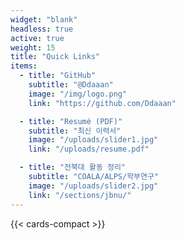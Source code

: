 ```yaml
---
widget: "blank"
headless: true
active: true
weight: 15
title: "Quick Links"
items:
  - title: "GitHub"
    subtitle: "@Ddaaan"
    image: "/img/logo.png"
    link: "https://github.com/Ddaaan"

  - title: "Resumé (PDF)"
    subtitle: "최신 이력서"
    image: "/uploads/slider1.jpg"
    link: "/uploads/resume.pdf"

  - title: "전북대 활동 정리"
    subtitle: "COALA/ALPS/학부연구"
    image: "/uploads/slider2.jpg"
    link: "/sections/jbnu/"
---
```


{{< cards-compact >}}
